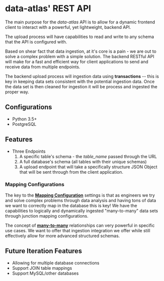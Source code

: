 # data-atlas' REST API

The main purpose for the _data-atlas_ API is to allow for a dynamic frontend client to interact with a powerful, yet lightweight, backend API.

The upload process will have capabilities to read and write to any schema that the API is configured with.

Based on shear fact that data ingestion, at it's core is a pain - we are out to solve a complex problem with a simple solution. The backend RESTful API will make for a fast and efficient way for client applications to send and receive data from multiple endpoints.

The backend upload process will ingestion data using **transactions** -- this is key in keeping data sets consistent with the potential ingestion data.  Once the data set is then cleaned for ingestion it will be process and ingested the proper way.

## Configurations

* Python 3.5+
* PostgreSQL

## Features

* Three Endpoints
    1. A specific table's schema - the _table_name_ passed through the URL
    2. A full database's schema (all tables with their unique schemas)
    3. A upload endpoint that will take a specifically structure JSON Object that will be sent through from the client application.

### Mapping Configurations

The key to the [**Mapping Configuration**](docs/table_mappings.md) settings is that as engineers we try and solve complex problems through data analysis and having tons of data we want to correctly map in the database this is key! We have the capabilities to logically and dynamically ingested "many-to-many" data sets through junction mapping configurations.

The concept of [**many-to-many**](https://en.wikipedia.org/wiki/Many-to-many_(data_model)) relationships can very powerful in specific use cases. We want to offer that ingestion integration we offer while still effectively allow for more advanced structured schemas.

## Future Iteration Features

- Allowing for multiple database connections
- Support JOIN table mappings
- Support MySQL/other databases
